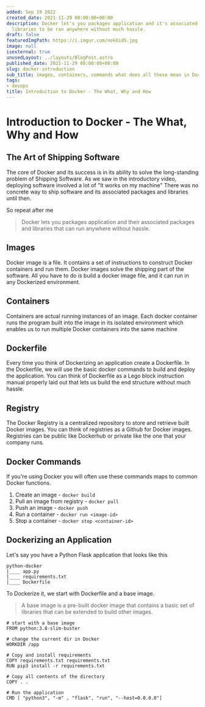 ```yaml
---
added: Sep 19 2022
created_date: 2021-11-29 00:00:00+00:00
description: Docker let's you packages application and it's associated packages and
  libraries to be ran anywhere without much hassle.
draft: false
featuredImgPath: https://i.imgur.com/nokXidS.jpg
image: null
isexternal: true
unusedLayout: ../layouts/BlogPost.astro
published_date: 2021-11-29 00:00:00+00:00
slug: docker-introduction
sub_title: images, containers, commands what does all these mean in Docker
tags:
- devops
title: Introduction to Docker - The What, Why and How
---
```


# Introduction to Docker - The What, Why and How

## The Art of Shipping Software

The core of Docker and its success is in its ability to solve the long-standing problem of Shipping Software. As we saw in the introductory video, deploying software involved a lot of "It works on my machine" There was no concrete way to ship software and its associated packages and libraries until then.

So repeat after me

> Docker lets you packages application and their associated packages and libraries that can run anywhere without hassle.

## Images

Docker image is a file. It contains a set of instructions to construct Docker containers and run them. Docker images solve the shipping part of the software. All you have to do is build a docker image file, and it can run in any Dockerized environment.

## Containers

Containers are actual running instances of an image. Each docker container runs the program built into the image in its isolated environment which enables us to run multiple Docker containers into the same machine

## Dockerfile

Every time you think of Dockerizing an application create a Dockerfile. In the Dockerfile, we will use the basic docker commands to build and deploy the application. You can think of Dockerfile as a Lego block instruction manual properly laid out that lets us build the end structure without much hassle.

## Registry

The Docker Registry is a centralized repository to store and retrieve built Docker images. You can think of registries as a Github for Docker images. Registries can be public like Dockerhub or private like the one that your company runs.

## Docker Commands

If you're using Docker you will often use these commands maps to common Docker functions.

1. Create an image - `docker build`
2. Pull an image from registry - `docker pull`
3. Push an image - `docker push`
4. Run a container - `docker run <image-id>`
5. Stop a container - `docker stop <container-id>`

## Dockerizing an Application

Let's say you have a Python Flask application that looks like this

```
python-docker
|____ app.py
|____ requirements.txt
|____ Dockerfile
```

To Dockerize it, we start with Dockerfile and a base image.

> A base image is a pre-built docker image that contains a basic set of libraries that can be extended to build other images.

```
# start with a base image
FROM python:3.8-slim-buster

# change the current dir in Docker
WORKDIR /app

# Copy and install requirements
COPY requirements.txt requirements.txt
RUN pip3 install -r requirements.txt

# Copy all contents of the directory
COPY . .

# Run the application
CMD [ "python3", "-m" , "flask", "run", "--host=0.0.0.0"]
```

